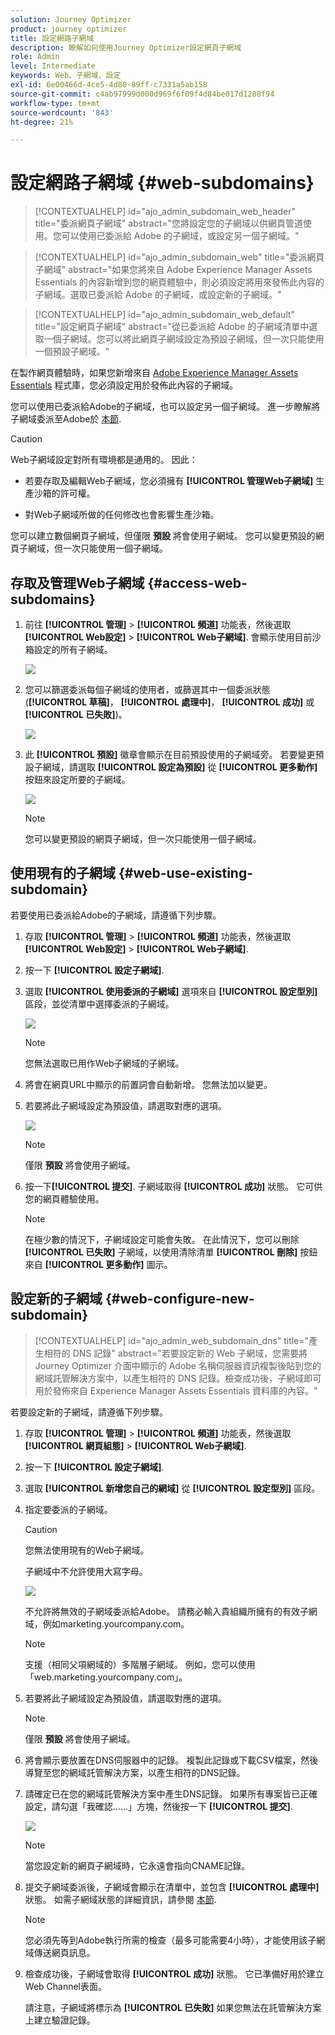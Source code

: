 ```yaml
---
solution: Journey Optimizer
product: journey optimizer
title: 設定網路子網域
description: 瞭解如何使用Journey Optimizer設定網頁子網域
role: Admin
level: Intermediate
keywords: Web、子網域、設定
exl-id: 6e00466d-4ce5-4d80-89ff-c7331a5ab158
source-git-commit: c4ab97999d000d969f6f09f4d84be017d1288f94
workflow-type: tm+mt
source-wordcount: '843'
ht-degree: 21%

---
```


# 設定網路子網域 {#web-subdomains}

>[!CONTEXTUALHELP]
>id="ajo_admin_subdomain_web_header"
>title="委派網頁子網域"
>abstract="您將設定您的子網域以供網頁管道使用。您可以使用已委派給 Adobe 的子網域，或設定另一個子網域。"

>[!CONTEXTUALHELP]
>id="ajo_admin_subdomain_web"
>title="委派網頁子網域"
>abstract="如果您將來自 Adobe Experience Manager Assets Essentials 的內容新增到您的網頁體驗中，則必須設定將用來發佈此內容的子網域。選取已委派給 Adobe 的子網域，或設定新的子網域。"

>[!CONTEXTUALHELP]
>id="ajo_admin_subdomain_web_default"
>title="設定網頁子網域"
>abstract="從已委派給 Adobe 的子網域清單中選取一個子網域。您可以將此網頁子網域設定為預設子網域，但一次只能使用一個預設子網域。"

在製作網頁體驗時，如果您新增來自 [Adobe Experience Manager Assets Essentials](../content-management/assets-essentials.md) 程式庫，您必須設定用於發佈此內容的子網域。

您可以使用已委派給Adobe的子網域，也可以設定另一個子網域。 進一步瞭解將子網域委派至Adobe於 [本節](../configuration/delegate-subdomain.md).

>[!CAUTION]
>
>Web子網域設定對所有環境都是通用的。 因此：
>
>* 若要存取及編輯Web子網域，您必須擁有 **[!UICONTROL 管理Web子網域]** 生產沙箱的許可權。
>
> * 對Web子網域所做的任何修改也會影響生產沙箱。

您可以建立數個網頁子網域，但僅限 **預設** 將會使用子網域。 您可以變更預設的網頁子網域，但一次只能使用一個子網域。

## 存取及管理Web子網域 {#access-web-subdomains}

1. 前往 **[!UICONTROL 管理]** > **[!UICONTROL 頻道]** 功能表，然後選取 **[!UICONTROL Web設定]** > **[!UICONTROL Web子網域]**. 會顯示使用目前沙箱設定的所有子網域。

   ![](assets/web-access-subdomains.png)

1. 您可以篩選委派每個子網域的使用者，或篩選其中一個委派狀態(**[!UICONTROL 草稿]**， **[!UICONTROL 處理中]**， **[!UICONTROL 成功]** 或 **[!UICONTROL 已失敗]**)。

   ![](assets/web-filter-subdomains.png)

1. 此 **[!UICONTROL 預設]** 徽章會顯示在目前預設使用的子網域旁。 若要變更預設子網域，請選取 **[!UICONTROL 設定為預設]** 從 **[!UICONTROL 更多動作]** 按鈕來設定所要的子網域。

   ![](assets/web-subdomain-default.png)

   >[!NOTE]
   >
   >您可以變更預設的網頁子網域，但一次只能使用一個子網域。

## 使用現有的子網域 {#web-use-existing-subdomain}

若要使用已委派給Adobe的子網域，請遵循下列步驟。

1. 存取 **[!UICONTROL 管理]** > **[!UICONTROL 頻道]** 功能表，然後選取 **[!UICONTROL Web設定]** > **[!UICONTROL Web子網域]**.

1. 按一下 **[!UICONTROL 設定子網域]**.

1. 選取 **[!UICONTROL 使用委派的子網域]** 選項來自 **[!UICONTROL 設定型別]** 區段，並從清單中選擇委派的子網域。

   ![](assets/web-subdomain-details.png)

   >[!NOTE]
   >
   >您無法選取已用作Web子網域的子網域。

1. 將會在網頁URL中顯示的前置詞會自動新增。 您無法加以變更。

1. 若要將此子網域設定為預設值，請選取對應的選項。

   ![](assets/web-subdomain-details-default.png)

   >[!NOTE]
   >
   >僅限 **預設** 將會使用子網域。

1. 按一下&#x200B;**[!UICONTROL 提交]**. 子網域取得 **[!UICONTROL 成功]** 狀態。 它可供您的網頁體驗使用。

   >[!NOTE]
   >
   >在極少數的情況下，子網域設定可能會失敗。 在此情況下，您可以刪除 **[!UICONTROL 已失敗]** 子網域，以使用清除清單 **[!UICONTROL 刪除]** 按鈕來自 **[!UICONTROL 更多動作]** 圖示。

## 設定新的子網域 {#web-configure-new-subdomain}

>[!CONTEXTUALHELP]
>id="ajo_admin_web_subdomain_dns"
>title="產生相符的 DNS 記錄"
>abstract="若要設定新的 Web 子網域，您需要將 Journey Optimizer 介面中顯示的 Adobe 名稱伺服器資訊複製後貼到您的網域託管解決方案中，以產生相符的 DNS 記錄。檢查成功後，子網域即可用於發佈來自 Experience Manager Assets Essentials 資料庫的內容。"

若要設定新的子網域，請遵循下列步驟。

1. 存取 **[!UICONTROL 管理]** > **[!UICONTROL 頻道]** 功能表，然後選取 **[!UICONTROL 網頁組態]** > **[!UICONTROL Web子網域]**.

1. 按一下 **[!UICONTROL 設定子網域]**.

1. 選取 **[!UICONTROL 新增您自己的網域]** 從 **[!UICONTROL 設定型別]** 區段。

1. 指定要委派的子網域。

   >[!CAUTION]
   >
   >您無法使用現有的Web子網域。
   >
   >子網域中不允許使用大寫字母。

   ![](assets/web-add-your-own-domain.png)

   不允許將無效的子網域委派給Adobe。 請務必輸入貴組織所擁有的有效子網域，例如marketing.yourcompany.com。

   >[!NOTE]
   >
   >支援（相同父項網域的）多階層子網域。 例如，您可以使用「web.marketing.yourcompany.com」。

1. 若要將此子網域設定為預設值，請選取對應的選項。

   >[!NOTE]
   >
   >僅限 **預設** 將會使用子網域。

1. 將會顯示要放置在DNS伺服器中的記錄。 複製此記錄或下載CSV檔案，然後導覽至您的網域託管解決方案，以產生相符的DNS記錄。

1. 請確定已在您的網域託管解決方案中產生DNS記錄。 如果所有專案皆已正確設定，請勾選「我確認……」方塊，然後按一下 **[!UICONTROL 提交]**.

   ![](assets/web-add-your-own-domain-confirm.png)

   >[!NOTE]
   >
   >當您設定新的網頁子網域時，它永遠會指向CNAME記錄。

1. 提交子網域委派後，子網域會顯示在清單中，並包含 **[!UICONTROL 處理中]** 狀態。 如需子網域狀態的詳細資訊，請參閱 [本節](../configuration/about-subdomain-delegation.md#access-delegated-subdomains).<!--Same statuses?-->

   >[!NOTE]
   >
   >您必須先等到Adobe執行所需的檢查（最多可能需要4小時），才能使用該子網域傳送網頁訊息。

1. 檢查成功後，子網域會取得 **[!UICONTROL 成功]** 狀態。 它已準備好用於建立Web Channel表面。

   請注意，子網域將標示為 **[!UICONTROL 已失敗]** 如果您無法在託管解決方案上建立驗證記錄。


<!--
Only a subdomain with the **[!UICONTROL Success]** status can be set as default.
You cannot delete a subdomain with the **[!UICONTROL Processing]** status.
-->
